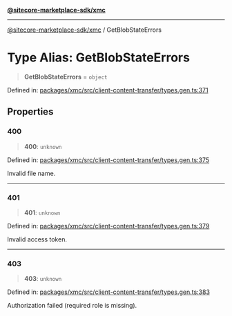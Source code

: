 [**@sitecore-marketplace-sdk/xmc**](../README.md)

***

[@sitecore-marketplace-sdk/xmc](../README.md) / GetBlobStateErrors

# Type Alias: GetBlobStateErrors

> **GetBlobStateErrors** = `object`

Defined in: [packages/xmc/src/client-content-transfer/types.gen.ts:371](https://github.com/Sitecore/sitecore-marketplace-sdk/blob/e87783cce9f115393973a45e109d17b99bf1df7e/packages/xmc/src/client-content-transfer/types.gen.ts#L371)

## Properties

### 400

> **400**: `unknown`

Defined in: [packages/xmc/src/client-content-transfer/types.gen.ts:375](https://github.com/Sitecore/sitecore-marketplace-sdk/blob/e87783cce9f115393973a45e109d17b99bf1df7e/packages/xmc/src/client-content-transfer/types.gen.ts#L375)

Invalid file name.

***

### 401

> **401**: `unknown`

Defined in: [packages/xmc/src/client-content-transfer/types.gen.ts:379](https://github.com/Sitecore/sitecore-marketplace-sdk/blob/e87783cce9f115393973a45e109d17b99bf1df7e/packages/xmc/src/client-content-transfer/types.gen.ts#L379)

Invalid access token.

***

### 403

> **403**: `unknown`

Defined in: [packages/xmc/src/client-content-transfer/types.gen.ts:383](https://github.com/Sitecore/sitecore-marketplace-sdk/blob/e87783cce9f115393973a45e109d17b99bf1df7e/packages/xmc/src/client-content-transfer/types.gen.ts#L383)

Authorization failed (required role is missing).

